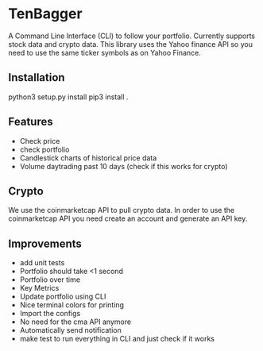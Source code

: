 # TenBagger
A Command Line Interface (CLI) to follow your portfolio. Currently supports stock data and crypto data. This library uses the Yahoo finance API so you need to use the same ticker symbols as on Yahoo Finance.

## Installation
python3 setup.py install
pip3 install .

## Features
- Check price
- check portfolio
- Candlestick charts of historical price data
- Volume daytrading past 10 days (check if this works for crypto)

## Crypto 
We use the coinmarketcap API to pull crypto data. In order to use the 
coinmarketcap API you need create an account and generate an API key.

## Improvements
- add unit tests
- Portfolio should take <1 second
- Portfolio over time
- Key Metrics
- Update portfolio using CLI
- Nice terminal colors for printing
- Import the configs
- No need for the cma API anymore
- Automatically send notification
- make test to run everything in CLI and just check if it works
